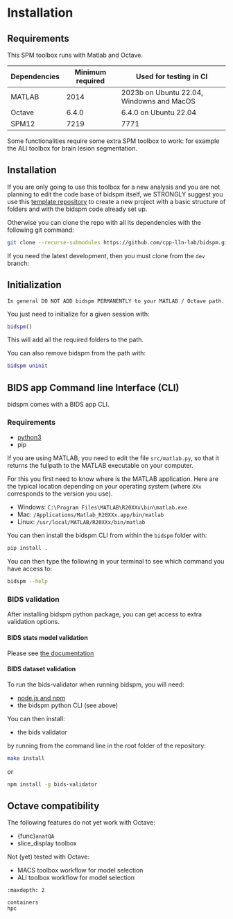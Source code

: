# Installation

## Requirements

This SPM toolbox runs with Matlab and Octave.

| Dependencies | Minimum required | Used for testing in CI                     |
| ------------ | ---------------- | ------------------------------------------ |
| MATLAB       | 2014             |  2023b on Ubuntu 22.04, Windowns and MacOS |
| Octave       | 6.4.0            |  6.4.0 on Ubuntu 22.04                     |
| SPM12        | 7219             |  7771                                      |


Some functionalities require some extra SPM toolbox to work:
for example the ALI toolbox for brain lesion segmentation.

## Installation

If you are only going to use this toolbox for a new analysis
and you are not planning to edit the code base of bidspm itself, we STRONGLY
suggest you use this [template repository](https://github.com/cpp-lln-lab/template_datalad_fMRI)
to create a new project with a basic structure of folders and with the bidspm code already set up.

Otherwise you can clone the repo with all its dependencies
with the following git command:

```bash
git clone --recurse-submodules https://github.com/cpp-lln-lab/bidspm.git
```

If you need the latest development, then you must clone from the ``dev`` branch:

## Initialization

```{warning}
In general DO NOT ADD bidspm PERMANENTLY to your MATLAB / Octave path.
```

You just need to initialize for a given session with:

```matlab
bidspm()
```

This will add all the required folders to the path.

You can also remove bidspm from the path with:

```matlab
bidspm uninit
```

## BIDS app Command line Interface (CLI)

bidspm comes with a BIDS app CLI.

### Requirements

-   [python3](https://www.python.org/downloads/)
-   pip

If you are using MATLAB, you need to edit the file `src/matlab.py`,
so that it returns the fullpath to the MATLAB executable on your computer.

For this you first need to know where is the MATLAB application.
Here are the typical location depending on your operating system
(where `XXx` corresponds to the version you use).

-   Windows: `C:\Program Files\MATLAB\R20XXx\bin\matlab.exe`
-   Mac: `/Applications/Matlab_R20XXx.app/bin/matlab`
-   Linux: `/usr/local/MATLAB/R20XXx/bin/matlab`

You can then install the bidspm CLI from within the `bidspm` folder with:

```bash
pip install .
```

You can then type the following in your terminal to see which command you have access to:

```bash
bidspm --help
```

### BIDS validation

After installing bidspm python package, you can get access to extra validation options.

#### BIDS stats model validation

Please see [the documentation](https://bidspm.readthedocs.io/en/latest/bids_stats_model.html#using-the-bids-stats-model-python-package)

#### BIDS dataset validation

To run the bids-validator when running bidspm, you
will need:

-   [node.js and npm](https://docs.npmjs.com/downloading-and-installing-node-js-and-npm)
-   the bidspm python CLI (see above)

You can then install:

-   the bids validator

by running from the command line in the root folder of the repository:

```bash
make install
```

or

```bash
npm install -g bids-validator
```

## Octave compatibility

The following features do not yet work with Octave:

- {func}`anatQA`
- slice_display toolbox

Not (yet) tested with Octave:

- MACS toolbox workflow for model selection
- ALI toolbox workflow for model selection

```{toctree}
:maxdepth: 2

containers
hpc
```

